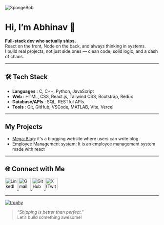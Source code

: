 ![SpongeBob](https://media1.tenor.com/m/2yeCvRKKWL0AAAAC/spongebob-work.gif)
# Hi, I’m Abhinav 👋

**Full-stack dev who actually ships.**  
React on the front, Node on the back, and always thinking in systems.  
I build real projects, not just side ones — clean code, solid logic, and a dash of chaos.

---

## 🛠️ Tech Stack

- **Languages** : C, C++, Python, JavaScript
- **Web** : HTML, CSS, React.js, Tailwind CSS, Bootstrap, Redux
- **Database/APIs** : SQL, RESTful APIs
- **Tools** : Git, GitHub, VSCode, MATLAB, Vite, Vercel

---

## My Projects

- [Mega-Blog](https://github.com/Abhinavv-933/Mega-Blog-Project): it's a blogging website where users can write blog.
- [Employee Management system](https://github.com/Abhinavv-933/Employee-Management-System): It is an employee management system made with react 
---

## 🌐 Connect with Me

<a href="https://www.linkedin.com/in/abhinav-dwivedi-9m3/" target="_blank">
  <img src="https://cdn.jsdelivr.net/gh/devicons/devicon/icons/linkedin/linkedin-original.svg" alt="LinkedIn" width="40" height="40"/>
</a>
<a href="mailto:abhinavdwivedi933@gmail.com" target="_blank">
  <img src="https://cdn.jsdelivr.net/gh/devicons/devicon/icons/google/google-original.svg" alt="Gmail" width="40" height="40"/>
</a>
<a href="https://github.com/Abhinavv-933" target="_blank">
  <img src="https://cdn.jsdelivr.net/gh/devicons/devicon/icons/github/github-original.svg" alt="GitHub" width="40" height="40"/>
</a>
<a href="https://x.com/abhi09_abd" target="_blank">
  <img src="https://cdn.jsdelivr.net/gh/simple-icons/simple-icons/icons/x.svg" alt="X (Twitter)" width="40" height="40"/>
</a>

---
[![trophy](https://github-profile-trophy.vercel.app/?username=Abhinavv-933)](https://github.com/ryo-ma/github-profile-trophy)


> *“Shipping is better than perfect.”*  
Let’s build something awesome!
